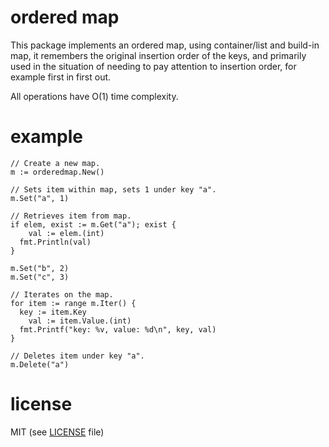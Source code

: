 # ordered map
This package implements an ordered map, using container/list and build-in map, it remembers the original insertion order of the keys, and primarily used in the situation of needing to pay attention to insertion order, for example first in first out.

All operations have O(1) time complexity.

# example
```
// Create a new map.
m := orderedmap.New()

// Sets item within map, sets 1 under key "a".
m.Set("a", 1)

// Retrieves item from map.
if elem, exist := m.Get("a"); exist {
	val := elem.(int)
  fmt.Println(val)
}

m.Set("b", 2)
m.Set("c", 3)

// Iterates on the map.
for item := range m.Iter() {
  key := item.Key
	val := item.Value.(int)
  fmt.Printf("key: %v, value: %d\n", key, val)
}

// Deletes item under key "a".
m.Delete("a")
```

# license
MIT (see [LICENSE](https://github.com/mazhiyu/orderedmap/blob/master/LICENSE) file)
